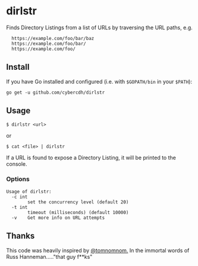 # dirlstr

Finds Directory Listings from a list of URLs by traversing the URL paths, e.g.

```
  https://example.com/foo/bar/baz
  https://example.com/foo/bar/
  https://example.com/foo/
```

## Install

If you have Go installed and configured (i.e. with `$GOPATH/bin` in your `$PATH`):

```
go get -u github.com/cybercdh/dirlstr
```

## Usage

```
$ dirlstr <url>
```
or 
```
$ cat <file> | dirlstr
```

If a URL is found to expose a Directory Listing, it will be printed to the console.

### Options

```
Usage of dirlstr:
  -c int
    	set the concurrency level (default 20)
  -t int
    	timeout (milliseconds) (default 10000)
  -v	Get more info on URL attempts
```

## Thanks
This code was heavily inspired by [@tomnomnom.](https://github.com/tomnomnom) 
In the immortal words of Russ Hanneman....."that guy f&ast;&ast;ks"
